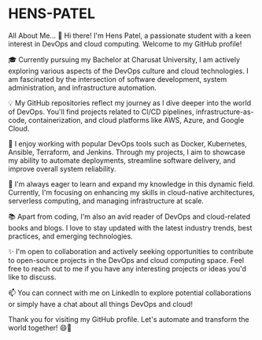 # HENS-PATEL
All About Me...
👋 Hi there! I'm Hens Patel, a passionate student with a keen interest in DevOps and cloud computing. Welcome to my GitHub profile!

🎓 Currently pursuing my Bachelor at Charusat University, I am actively exploring various aspects of the DevOps culture and cloud technologies. I am fascinated by the intersection of software development, system administration, and infrastructure automation.

💡 My GitHub repositories reflect my journey as I dive deeper into the world of DevOps. You'll find projects related to CI/CD pipelines, infrastructure-as-code, containerization, and cloud platforms like AWS, Azure, and Google Cloud.

🔧 I enjoy working with popular DevOps tools such as Docker, Kubernetes, Ansible, Terraform, and Jenkins. Through my projects, I aim to showcase my ability to automate deployments, streamline software delivery, and improve overall system reliability.

🌱 I'm always eager to learn and expand my knowledge in this dynamic field. Currently, I'm focusing on enhancing my skills in cloud-native architectures, serverless computing, and managing infrastructure at scale.

📚 Apart from coding, I'm also an avid reader of DevOps and cloud-related books and blogs. I love to stay updated with the latest industry trends, best practices, and emerging technologies.

✨ I'm open to collaboration and actively seeking opportunities to contribute to open-source projects in the DevOps and cloud computing space. Feel free to reach out to me if you have any interesting projects or ideas you'd like to discuss.

📫 You can connect with me on LinkedIn to explore potential collaborations or simply have a chat about all things DevOps and cloud!

Thank you for visiting my GitHub profile. Let's automate and transform the world together! 😄🚀
